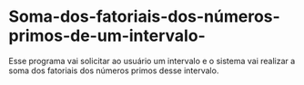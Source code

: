# Soma-dos-fatoriais-dos-números-primos-de-um-intervalo-
Esse programa vai solicitar ao usuário um intervalo e o sistema vai realizar a soma dos fatoriais dos números primos desse intervalo. 
